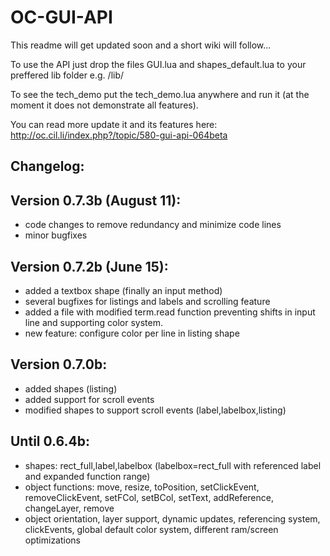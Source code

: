 # OC-GUI-API

This readme will get updated soon and a short wiki will follow...

To use the API just drop the files GUI.lua and shapes_default.lua to your preffered lib folder e.g. /lib/

To see the tech_demo put the tech_demo.lua anywhere and run it (at the moment it does not demonstrate all features).

You can read more update it and its features here: http://oc.cil.li/index.php?/topic/580-gui-api-064beta


Changelog:
--------------------------------------------------------------------

Version 0.7.3b (August 11):
----------------------------------------
- code changes to remove redundancy and minimize code lines
- minor bugfixes


Version 0.7.2b (June 15):
----------------------------------------
- added a textbox shape (finally an input method)
- several bugfixes for listings and labels and scrolling feature
- added a file with modified term.read function preventing shifts in input line and supporting color system.
- new feature: configure color per line in listing shape


Version 0.7.0b:
----------------------------------------
- added shapes (listing)
- added support for scroll events
- modified shapes to support scroll events (label,labelbox,listing)

Until 0.6.4b:
----------------------------------------
- shapes: rect_full,label,labelbox (labelbox=rect_full with referenced label and expanded function range)
- object functions: move, resize, toPosition, setClickEvent, removeClickEvent, setFCol, setBCol, setText, addReference, changeLayer, remove
- object orientation, layer support, dynamic updates, referencing system, clickEvents, global default color system, different ram/screen optimizations
